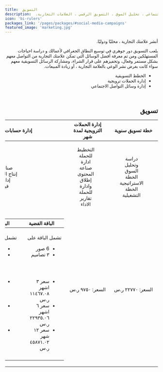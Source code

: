 ```yaml
---
title:  التسويق
description:  .استراتيجية تسويقية, حملات ترويجية, ، إدارة وسائل التواصل الاجتماعي ، تحليل السوق ، التسويق الرقمي ، العلامات التجارية 
icon: 'bi-rulers'
packages_link: '/pages/packages/#social-media-campaigns'
featured_image: 'marketing.jpg'
---
```


<div dir="rtl">
أنشر علامتك التجارية ، محليًا ودوليًا. 

يلعب التسويق دور جوهري في توسيع النطاق الجغرافي لأعمالك و دراسة احياجات المستهلكين ومن ثم معرفة أفضل الوسائل التي تمكن علامتك التجارية من التواصل معهم بشكل مستمر وفعال، وتحفيزهم على قرار الشراء، ومشاركة الرسائل التسويقية معهم سواء كانت بغرض نشر الوعي بالعلامة التجارية ، أو زيادة المبيعات.


- الخطط التسويقية
- إدارة الحملات ترويجية
- إدارة وسائل التواصل الاجتماعي

<br>

## تسويق



|    **خطة تسويق سنوية**       |   **إدارة الحملات الترويجية لمدة شهر**    |     **إدارة حسابات التواصل الاجتماعي**     |
|:-----------------------------------:|:-------------------------------------------------------:|:-----------------------------------:|
|  <ul style="list-style-type: none"><li> دراسة وتحليل السوق  </li><li> الخطة الاستراتيجية  </li><li> الخطة التشغيلية </li></ul>|   <ul style="list-style-type: none"><li>التخطيط للحملة   </li><li> ادارة صناعة المحتوى  </li><li> إطلاق وادارة للحملة  </li><li> تقارير الاداء </li></ul> |  <ul style="list-style-type: none"><li>صناعة المحتوى  </li><li>  إنتاج المواد الاعلامية  </li><li>  إدارة التفاعل </li><li>  قياس الأداء  </li></ul>|
|       السعر: ٢٢٧٧٠ ر.س              |              السعر: ٩٧٥٠ ر.س                           |           <table>  <thead>  <tr>  <th> الباقة الفضية </th>  <th> الباقة الذهبية </th>  <th>الباقة الماسية</th>  </tr>  </thead>  <tbody>  <tr>  <td>تشمل الباقة على<ul><li>6 صور </li><li> ٣ تصاميم </li></ul></td>  <td>تشمل الباقة على<ul><li>٩ صور </li><li>  ٣ تصاميم </li></ul></td>  <td>تشمل الباقة على<ul><li>١٠ صور </li><li>  ٥ تصاميم </li></ul> </tr> <tr>  <td><ul><li>  سعر ٣ اشهر ١١٤٦٧.٠٨ ر.س 	 </li><li> سعر ٦ اشهر ٢٢٩٣٥.٠٦ ر.س 	</li><li> سعر ١٢ شهر ٤٥٨٧١.٠٢ ر.س </li></ul> </td>  <td><ul><li>سعر ٣ اشهر  ١٣٤٩٦.٠٤ ر.س 	 </li><li> سعر ٦ اشهر  ٢٦٩٩.٠٨ ر.س</li><li> سعر ١٢ شهر ٥٣٩٨٥.٠٦ ر.س </li></ul> </td>  <td><ul><li> سعر ٣ اشهر  ١٦٣٥٣ ر.س</li><li> سعر ٦ اشهر  ٣٢٧٠٦ ر.س</li><li> سعر ١٢ شهر ٦٥٤١٢ ر.س</li></ul> </td>  </tbody>  </table>      |    | 


<br>

<br>

</div>



